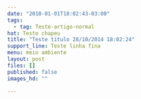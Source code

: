 ```yaml
---
date: "2010-01-01T18:02:43-03:00"
tags:
  - tag: Teste-artigo-normal
hat: Teste chapeu
title: "Teste titulo 28/10/2014 18:02:24"
support_line: Teste linha fina
menu: meio ambiente
layout: post
files: []
published: false
images_hd: ""

---
```

